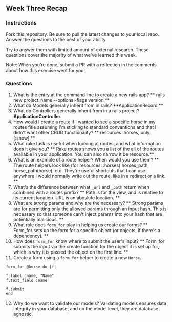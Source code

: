 ## Week Three Recap

### Instructions
Fork this repository. Be sure to pull the latest changes to your local repo. Answer the questions to the best of your ability.

Try to answer them with limited amount of external research. These questions cover the majority of what we've learned this week.

Note: When you're done, submit a PR with a reflection in the comments about how this exercise went for you.

### Questions

1. What is the entry at the command line to create a new rails app?
** rails new project_name --optional-flags version **
2. What do Models generally inherit from in rails?
**ApplicationRecord **
3. What do Controllers generally inherit from in a rails project?
**ApplicationController**
4. How would I create a route if I wanted to see a specific horse in my routes fitle assuming I'm sticking to standard conventions and that I didn't want other CRUD functionality?
** resources :horses, only: [:show] **
5. What rake task is useful when looking at routes, and what information does it give you?
** Rake routes shows you a list of the all of the routes available in your application. You can also narrow it be resource.**
6. What is an example of a route helper? When would you use them?
** The route helpers look like (for resources: :horses) horses_path, horse_path(horse), etc. They're useful shortcuts that I can use anywhere I would normally write out the route, like in a redirect or a link. **
7. What's the difference between what `_url` and `_path` return when combined with a routes prefix?
** Path is for the view, and is relative to its current location. URL is an aboslute location. **
8. What are strong params and why are the necessary?
** Strong params are for permitting only the allowed params through an input hash. This is necessary so that someone can't inject params into your hash that are potentially malicious. **
9. What role does `form_for` play in helping us create our forms?
** Form_for sets up the form for a specific object (or objects, if there's a dependency). **
10. How does `form_for` know where to submit the user's input?
** Form_for submits the input via the create function for the object it is set up for, which is why it is passed the object on the first line. **
11. Create a form using a `form_for` helper to create a new `Horse`. 
```
form_for @horse do |f|

f.label :name, "Name"
f.text_field :name

f.submit
end
```
12. Why do we want to validate our models?
Validating models ensures data integrity in your database, and on the model level, they are database agnostic.
